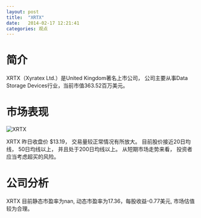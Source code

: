 ```yaml
---
layout: post
title:  "XRTX"
date:   2014-02-17 12:21:41
categories: 观点
---
```


# 简介
XRTX（Xyratex Ltd.）是United Kingdom著名上市公司，
公司主要从事Data Storage Devices行业，当前市值363.52百万美元。

# 市场表现

![XRTX](http://finviz.com/chart.ashx?t=XRTX&ty=c&ta=1&p=d&s=l)

XRTX 昨日收盘价 $13.19，
交易量较正常情况有所放大。
目前股价接近20日均线，
50日均线以上，
并且处于200日均线以上。
从短期市场走势来看，
投资者应当考虑超买的风险。

# 公司分析
XRTX 目前静态市盈率为nan, 动态市盈率为17.36，每股收益-0.77美元,
市场估值较为合理。
